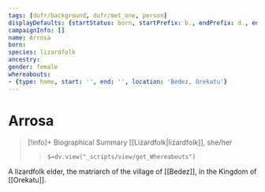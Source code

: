 ```yaml
---
tags: [dufr/background, dufr/met_one, person]
displayDefaults: {startStatus: born, startPrefix: b., endPrefix: d., endStatus: died}
campaignInfo: []
name: Arrosa
born:
species: lizardfolk
ancestry:
gender: female
whereabouts:
- {type: home, start: '', end: '', location: 'Bedez, Orekatu'}
---
```

# Arrosa
>[!info]+ Biographical Summary
>[[Lizardfolk|lizardfolk]], she/her
>> `$=dv.view("_scripts/view/get_Whereabouts")`

A lizardfolk elder, the matriarch of the village of [[Bedez]], in the Kingdom of [[Orekatu]]. 
